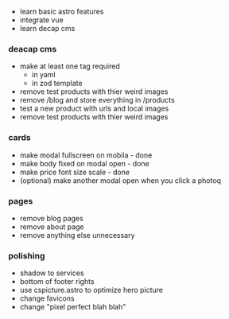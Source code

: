 - learn basic astro features 
- integrate vue
- learn decap cms




### deacap cms
- make at least one tag required
  - in yaml
  - in zod template
- remove test products with thier weird images
- remove /blog and store everything in /products
- test a new product with urls and local images
- remove test products with thier weird images




### cards
- make modal fullscreen on mobila - done
- make body fixed on modal open - done
- make price font size scale - done
- (optional) make another modal open when you click a photoq



### pages
- remove blog pages 
- remove about page
- remove anything else unnecessary 

### polishing
- shadow to services
- bottom of footer rights
- use cspicture.astro to optimize hero picture
- change favicons
- change "pixel perfect blah blah"


